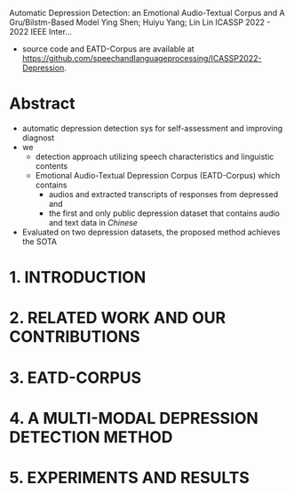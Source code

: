 Automatic Depression Detection: an Emotional Audio-Textual Corpus and A Gru/Bilstm-Based Model
Ying Shen; Huiyu Yang; Lin Lin
ICASSP 2022 - 2022 IEEE Inter...

* source code and EATD-Corpus are available at
  https://github.com/speechandlanguageprocessing/ICASSP2022-Depression.

# Abstract

* automatic depression detection sys for self-assessment and improving diagnost
* we 
  * detection approach utilizing speech characteristics and linguistic contents
  * Emotional Audio-Textual Depression Corpus (EATD-Corpus) which contains
    * audios and extracted transcripts of responses from depressed and
    * the first and only public depression dataset that contains audio and text
      data in _Chinese_
* Evaluated on two depression datasets, the proposed method achieves the SOTA

# 1.  INTRODUCTION

# 2.  RELATED WORK AND OUR CONTRIBUTIONS

# 3.  EATD-CORPUS

# 4.  A MULTI-MODAL DEPRESSION DETECTION METHOD

# 5.  EXPERIMENTS AND RESULTS
